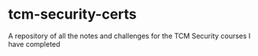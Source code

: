 # tcm-security-certs
A repository of all the notes and challenges for the TCM Security courses I have completed
